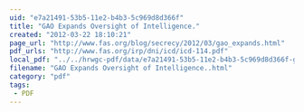 ```yaml
---
uid: "e7a21491-53b5-11e2-b4b3-5c969d8d366f"
title: "GAO Expands Oversight of Intelligence."
created: "2012-03-22 18:10:21"
page_url: "http://www.fas.org/blog/secrecy/2012/03/gao_expands.html"
pdf_urls: "http://www.fas.org/irp/dni/icd/icd-114.pdf"
local_pdf: "../../hrwgc-pdf/data/e7a21491-53b5-11e2-b4b3-5c969d8d366f-gao-expands-oversight-of-intelligence.pdf"
filename: "GAO Expands Oversight of Intelligence..html"
category: "pdf"
tags: 
 - PDF
---
```

